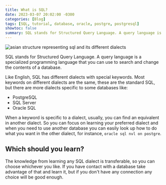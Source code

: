 ```yaml
---
title: What is SQL?
date: 2023-03-07 20:02:00 -0300
categories: [Blog]
tags: [SQL, tutorial, database, oracle, postgre, postgresql]
showtoc: false
summary: SQL stands for Structured Query Language. A query language is a specialized programming language that you can use to search and change the contents of a database.
---
```


![asian structure representing sql and its different dialects](https://i.imgur.com/E5fWW20.jpg)

SQL stands for Structured Query Language. A query language is a specialized programming language that you can use to search and change the contents of a database.

Like English, SQL has different dialects with special keywords. Most keywords on different dialects are the same, these are the standard SQL, but there are more dialects specific to some databases like:

- PostgreSQL
- SQL Server
- Oracle SQL

When a keyword is specific to a dialect, usually, you can find an equivalent in another dialect. So you can focus on learning your preferred dialect and when you need to use another database you can easily look up how to do what you want in the other dialect, for instance, `oracle sql nvl on postgre`. 

## Which should you learn?

The knowledge from learning any SQL dialect is transferable, so you can choose whichever you like. If you have contact with a database take advantage of that and learn it, but if you don't have any connection any choice will be good enough.